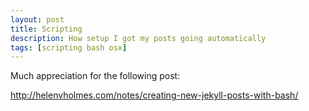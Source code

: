 ```yaml
---
layout: post
title: Scripting
description: How setup I got my posts going automatically
tags: [scripting bash osx]
---
```


Much appreciation for the following post:

http://helenvholmes.com/notes/creating-new-jekyll-posts-with-bash/

